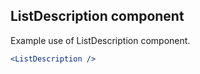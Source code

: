 ## ListDescription component

Example use of ListDescription component.

```jsx
<ListDescription />
```

